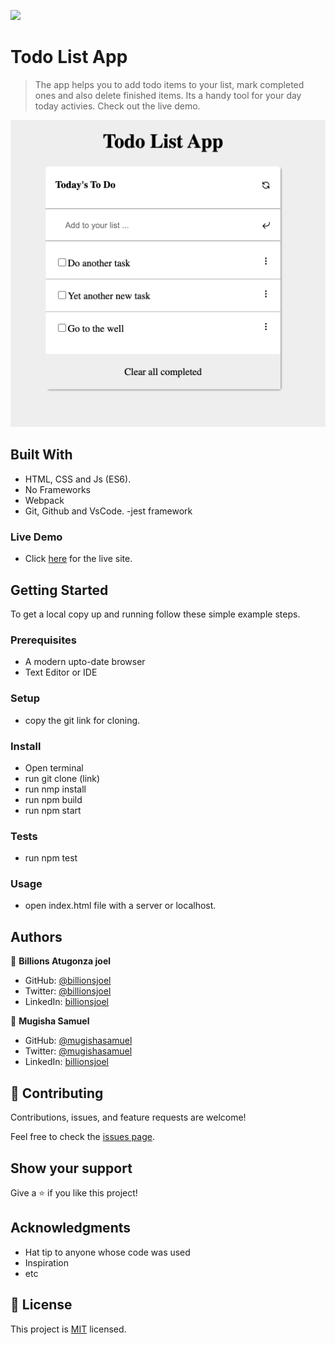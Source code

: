 ![](https://img.shields.io/badge/Microverse-blueviolet)

# Todo List App

> The app helps you to add todo items to your list, mark completed ones and also delete finished items. Its a handy tool for your day today activies. Check out the live demo.

![screenshot](./app-screenshot.png)

## Built With

- HTML, CSS and Js (ES6).
- No Frameworks
- Webpack
- Git, Github and VsCode.
-jest framework

### Live Demo
 - Click [here](https://billionsjoel.github.io/todo-app/) for the live site.

## Getting Started

To get a local copy up and running follow these simple example steps.

### Prerequisites
- A modern upto-date browser
- Text Editor or IDE

### Setup
 - copy the git link for cloning.

### Install
 - Open terminal
 - run git clone (link)
 - run nmp install
 - run npm build
 - run npm start

### Tests
- run npm test


### Usage
- open index.html file with a server or localhost.

## Authors

👤 **Billions Atugonza joel**

- GitHub: [@billionsjoel](https://github.com/billionsjoel)
- Twitter: [@billionsjoel](https://twitter.com/BillionsJoel)
- LinkedIn: [billionsjoel](https://www.linkedin.com/in/billionsjoel/)

👤 **Mugisha Samuel**

- GitHub: [@mugishasamuel](https://github.com/mugishasam123)
- Twitter: [@mugishasamuel](https://twitter.com/mugishasamuel42/)
- LinkedIn: [billionsjoel](https://www.linkedin.com/in/mugisha-samuel-55a905208/)


## 🤝 Contributing

Contributions, issues, and feature requests are welcome!

Feel free to check the [issues page](../../issues/).

## Show your support

Give a ⭐️ if you like this project!

## Acknowledgments

- Hat tip to anyone whose code was used
- Inspiration
- etc

## 📝 License

This project is [MIT](./MIT.md) licensed.
